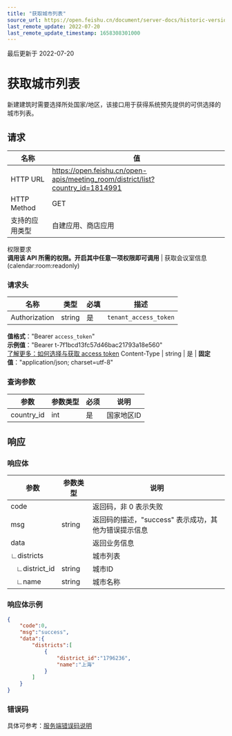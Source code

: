 ```yaml
---
title: "获取城市列表"
source_url: https://open.feishu.cn/document/server-docs/historic-version/meeting_room-v1/api-reference/obtain-city-list
last_remote_update: 2022-07-20
last_remote_update_timestamp: 1658308301000
---
```

最后更新于 2022-07-20

# 获取城市列表

新建建筑时需要选择所处国家/地区，该接口用于获得系统预先提供的可供选择的城市列表。

## 请求
名称 | 值
---|---
HTTP URL | https://open.feishu.cn/open-apis/meeting_room/district/list?country_id=1814991
HTTP Method | GET
支持的应用类型 | 自建应用、商店应用
权限要求  
 **调用该 API 所需的权限。开启其中任意一项权限即可调用** | 获取会议室信息(calendar:room:readonly)

### 请求头

名称 | 类型 | 必填 | 描述
--- | --- | --- | ---
Authorization | string | 是 | `tenant_access_token`  
**值格式**："Bearer `access_token`"  
**示例值**："Bearer t-7f1bcd13fc57d46bac21793a18e560"  
 [了解更多：如何选择与获取 access token](https://open.feishu.cn/document/uAjLw4CM/ugTN1YjL4UTN24CO1UjN/trouble-shooting/how-to-choose-which-type-of-token-to-use)
Content-Type | string | 是 | **固定值**："application/json; charset=utf-8"

### 查询参数

| 参数       | 参数类型 | 必须 | 说明                                                         |
| ---------- | -------- | ---- | ------------------------------------------------------------ |
| country_id  | int      | 是   | 国家地区ID |

## 响应

### 响应体

| 参数         | 参数类型 | 说明                                            |
| ------------ | -------- |---------------------------------------------------- |
| code         | |返回码，非 0 表示失败                                |
| msg          |string |返回码的描述，"success" 表示成功，其他为错误提示信息 |
| data         | |返回业务信息                                         |
| ∟districts   || 城市列表                                             |
| &nbsp;&nbsp;&nbsp;∟district_id |string |城市ID                                            |
| &nbsp;&nbsp;&nbsp;∟name |string |城市名称                                 |

### 响应体示例

```json
{
    "code":0,
    "msg":"success",
    "data":{
        "districts":[
            {
                "district_id":"1796236",
                "name":"上海"
            }
        ]
    }
}
```

### 错误码

具体可参考：[服务端错误码说明](https://open.feishu.cn/document/ukTMukTMukTM/ugjM14COyUjL4ITN)
